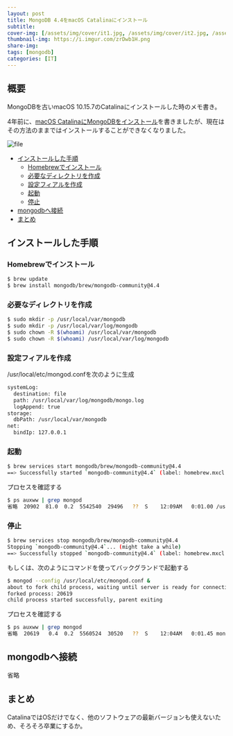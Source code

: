 ```yaml
---
layout: post
title: MongoDB 4.4をmacOS Catalinaにインストール
subtitle: 
cover-img: [/assets/img/cover/it1.jpg, /assets/img/cover/it2.jpg, /assets/img/cover/it3.jpg]
thumbnail-img: https://i.imgur.com/zrDwb1H.png
share-img:
tags: [mongodb]
categories: [IT]
---
```


## 概要
MongoDBを古いmacOS 10.15.7のCatalinaにインストールした時のメモ書き。

4年前に、[macOS CatalinaにMongoDBをインストール](https://gxliu.hatenablog.com/entry/2020/10/25/201501)を書きましたが、現在はその方法のままではインストールすることができなくなりました。

![file](https://i.imgur.com/zrDwb1H.png)

<!-- vim-markdown-toc GFM -->

* [インストールした手順](#インストールした手順)
  * [Homebrewでインストール](#homebrewでインストール)
  * [必要なディレクトリを作成](#必要なディレクトリを作成)
  * [設定フィアルを作成](#設定フィアルを作成)
  * [起動](#起動)
  * [停止](#停止)
* [mongodbへ接続](#mongodbへ接続)
* [まとめ](#まとめ)

<!-- vim-markdown-toc -->

## インストールした手順
### Homebrewでインストール
```sh
$ brew update
$ brew install mongodb/brew/mongodb-community@4.4
```

### 必要なディレクトリを作成
```sh
$ sudo mkdir -p /usr/local/var/mongodb
$ sudo mkdir -p /usr/local/var/log/mongodb
$ sudo chown -R $(whoami) /usr/local/var/mongodb
$ sudo chown -R $(whoami) /usr/local/var/log/mongodb
```

### 設定フィアルを作成
/usr/local/etc/mongod.confを次のように生成
```sh
systemLog:
  destination: file
  path: /usr/local/var/log/mongodb/mongo.log
  logAppend: true
storage:
  dbPath: /usr/local/var/mongodb
net:
  bindIp: 127.0.0.1
```

### 起動
```sh
$ brew services start mongodb/brew/mongodb-community@4.4
==> Successfully started `mongodb-community@4.4` (label: homebrew.mxcl.mongodb-community@4.4)
```

プロセスを確認する
```sh
$ ps auxww | grep mongod
省略  20902  81.0  0.2  5542540  29496   ??  S    12:09AM   0:01.00 /usr/local/opt/mongodb-community@4.4/bin/mongod --config /usr/local/etc/mongod.conf
```

### 停止
```sh
$ brew services stop mongodb/brew/mongodb-community@4.4
Stopping `mongodb-community@4.4`... (might take a while)
==> Successfully stopped `mongodb-community@4.4` (label: homebrew.mxcl.mongodb-community@4.4)
```

もしくは、次のようにコマンドを使ってバックグランドで起動する
```sh
$ mongod --config /usr/local/etc/mongod.conf & 
about to fork child process, waiting until server is ready for connections.
forked process: 20619
child process started successfully, parent exiting
```

プロセスを確認する
```sh
$ ps auxww | grep mongod
省略  20619   0.4  0.2  5560524  30520   ??  S    12:04AM   0:01.45 mongod --config /usr/local/etc/mongod.conf
```

## mongodbへ接続
省略

## まとめ
CatalinaではOSだけでなく、他のソフトウェアの最新バージョンも使えないため、そろそろ卒業にするか。
